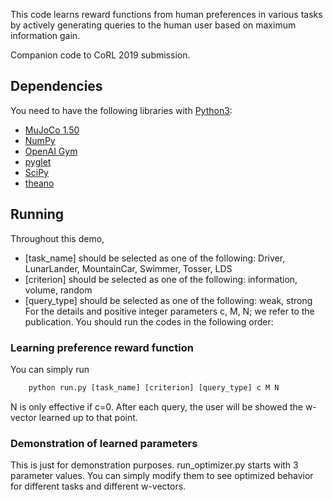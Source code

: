 This code learns reward functions from human preferences in various tasks by actively generating queries to the human user based on maximum information gain.

Companion code to CoRL 2019 submission.

## Dependencies
You need to have the following libraries with [Python3](http://www.python.org/downloads):
- [MuJoCo 1.50](http://www.mujoco.org/index.html)
- [NumPy](https://www.numpy.org/)
- [OpenAI Gym](https://gym.openai.com)
- [pyglet](https://bitbucket.org/pyglet/pyglet/wiki/Home)
- [SciPy](https://www.scipy.org/)
- [theano](http://deeplearning.net/software/theano/)

## Running
Throughout this demo,
- [task_name] should be selected as one of the following: Driver, LunarLander, MountainCar, Swimmer, Tosser, LDS
- [criterion] should be selected as one of the following: information, volume, random
- [query_type] should be selected as one of the following: weak, strong
For the details and positive integer parameters c, M, N; we refer to the publication.
You should run the codes in the following order:

### Learning preference reward function
You can simply run
```python
	python run.py [task_name] [criterion] [query_type] c M N
```
N is only effective if c=0.
After each query, the user will be showed the w-vector learned up to that point.

### Demonstration of learned parameters
This is just for demonstration purposes. run_optimizer.py starts with 3 parameter values. You can simply modify them to see optimized behavior for different tasks and different w-vectors.
